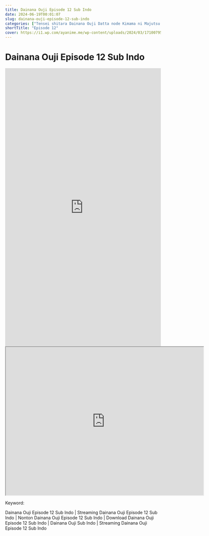 ```yaml
---
title: Dainana Ouji Episode 12 Sub Indo
date: 2024-06-19T00:01:07
slug: dainana-ouji-episode-12-sub-indo
categories: ["Tensei shitara Dainana Ouji Datta node Kimama ni Majutsu wo Kiwamemasu"]
shortTitle: "Episode 12"
cover: https://i1.wp.com/ayanime.me/wp-content/uploads/2024/03/1710079583-1960-141243.jpg
---
```


# Dainana Ouji Episode 12 Sub Indo

<iframe src="https://play.ayanime.me/include/fluidplayer/fluidplayer.php?VideoSrc1=https%3A%2F%2Fdrive.google.com%2Ffile%2Fd%2F1H3ASBmGrB7G8dn02mbp0lnKxpSiLgmjl%2Fpreview&VideoType1=video%2Fmp4&VideoQuality1=480p&VideoSrc2=https%3A%2F%2Fdrive.google.com%2Ffile%2Fd%2F1AlOxU43zdF1UsxB9--QDMe6mQLTxy4aa%2Fpreview&VideoType2=video%2Fmp4&VideoQuality2=720p&VideoSrc3=https%3A%2F%2Fdrive.google.com%2Ffile%2Fd%2F1StJ6LPO34cLvOXU3WMA85JZ-oguiZOk1%2Fpreview&VideoType3=video%2Fmp4&VideoQuality3=1080p&VideoSrc4=&VideoType4=&VideoQuality4=&VideoPoster=&VideoTrack1=&kind1=&srclang1=&label1=&default1=&VideoTrack2=&kind2=&srclang2=&label2=&default2=&player=fluid+player&server=Drive+API&api=&width=100%25&height=900px" frameborder="0" width="100%" height="900px" allowfullscreen="allowfullscreen" scrolling="no"></iframe>
<iframe src="https://drive.google.com/file/d/1StJ6LPO34cLvOXU3WMA85JZ-oguiZOk1/preview" width="640" height="480" allow="accelerometer; autoplay; encrypted-media; gyroscope; fullscreen; picture-in-picture" scrolling="no" seamless="" sandbox="allow-same-origin allow-scripts"></iframe>

Keyword:
<p>Dainana Ouji Episode 12 Sub Indo | Streaming Dainana Ouji Episode 12 Sub Indo | Nonton Dainana Ouji Episode 12 Sub Indo | Download Dainana Ouji Episode 12 Sub Indo | Dainana Ouji Sub Indo | Streaming Dainana Ouji Episode 12 Sub Indo</p>

